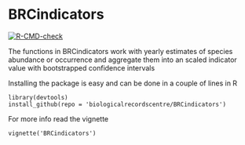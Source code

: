 # BRCindicators
<!-- badges: start -->
[![R-CMD-check](https://github.com/DylanCarbone/BRCindicators/actions/workflows/R-CMD-check.yaml/badge.svg)](https://github.com/DylanCarbone/BRCindicators/actions/workflows/R-CMD-check.yaml)
<!-- badges: end -->


The functions in BRCindicators work with yearly estimates of species abundance or occurrence and aggregate them into an scaled indicator value with bootstrapped confidence intervals 

Installing the package is easy and can be done in a couple of lines in R

    library(devtools)
    install_github(repo = 'biologicalrecordscentre/BRCindicators')

For more info read the vignette

    vignette('BRCindicators')
